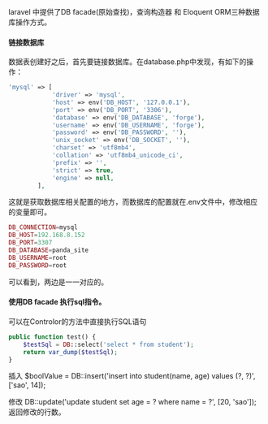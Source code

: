 laravel 中提供了DB facade(原始查找)，查询构造器 和 Eloquent ORM三种数据库操作方式。

#### 链接数据库

数据表创建好之后，首先要链接数据库。在database.php中发现，有如下的操作：
```php
'mysql' => [
            'driver' => 'mysql',
            'host' => env('DB_HOST', '127.0.0.1'),
            'port' => env('DB_PORT', '3306'),
            'database' => env('DB_DATABASE', 'forge'),
            'username' => env('DB_USERNAME', 'forge'),
            'password' => env('DB_PASSWORD', ''),
            'unix_socket' => env('DB_SOCKET', ''),
            'charset' => 'utf8mb4',
            'collation' => 'utf8mb4_unicode_ci',
            'prefix' => '',
            'strict' => true,
            'engine' => null,
        ],

```
这就是获取数据库相关配置的地方，而数据库的配置就在.env文件中，修改相应的变量即可。
```php
DB_CONNECTION=mysql
DB_HOST=192.168.8.152
DB_PORT=3307
DB_DATABASE=panda_site
DB_USERNAME=root
DB_PASSWORD=root

```
可以看到，两边是一一对应的。

#### 使用DB facade 执行sql指令。

可以在Controlor的方法中直接执行SQL语句
```php
public function test() {
    $testSql = DB::select('select * from student');
    return var_dump($testSql);
}
```
插入
$boolValue = DB::insert('insert into student(name, age) values (?, ?)', ['sao', 14]);

修改
DB::update('update student set age = ? where name = ?', [20, 'sao']); 返回修改的行数。